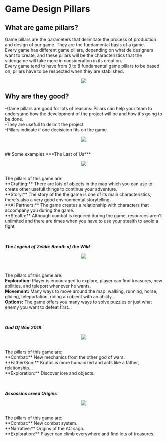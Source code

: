 # Game Design Pillars

## What are game pillars?
Game pillars are the parameters that delimitate the process of production and design of our game. They are the fundamental basis of a game. <br />
Every game has different game pillars, depending on what de designers want to create, and these pillars will be the characteristics that the videogame will take more in consideration in its creation. <br />
Every game tend to have from 3 to 8 fundamental game pillars to be based on, pillars have to be respected when they are stablished. 

<p align="center">
  <img src="https://static.wixstatic.com/media/8582ec_f097ac23895a4421af97640fb79786af~mv2.png/v1/fit/w_200%2Ch_200%2Cal_c/file.png"> 
</p>


## Why are they good?
-Game pillars are good for lots of reasons: Pillars can help your team to understand how the development of the project will be and how it's going to be done. <br />
-They are usefull to delimit the project <br />
-Pillars indicate if one decisicion fits on the game. <br />
<p align="center">
  <img src="https://i2.wp.com/onepathnetwork.com/wp-content/uploads/2018/02/pillars.jpg?fit=650%2C366&ssl=1">
</p>
<br />
## Some examples
***The Last of Us*** <br />
<p align="center">
  <img src="https://www.elsoldeacapulco.com.mx/incoming/yp8chj-the-last-of-us.jpg/ALTERNATES/LANDSCAPE_400/The%20last%20of%20us.jpg">
</p>
<br />
The pillars of this game are: <br />
**Crafting:** There are lots of objects in the map which you can use to create other usefull things to continue your adventure. <br />
**Story:** The story of the the game is one of its main characteristics, there's also a very good environmental storytelling. <br />
**AI Partners:** The game creates a relationship with characters that accompany you during the game. <br />
**Stealth:** Although combat is required during the game, resources aren't unlimited and there are times when you have to use your stealth to avoid a fight. <br /> <br /> <br />


***The Legend of Zelda: Breath of the Wild*** <br />
<p align="center">
  <img src="https://howlongtobeat.com/games/38019_The_Legend_of_Zelda_Breath_of_the_Wild.jpg"> 
</p> <br />

The pillars of this game are: <br />
**Exploration:** Player is encouraged to explore, player can find treasures, new abilities, and teleport whenever he wants.<br />
**Movement:** Many ways to move around the map: walking, running, horse, gliding, teleportation, riding an object with an ability...<br />
**Options:** The game offers you many ways to solve puzzles or just what enemy you want to defeat first...<br /><br /><br />


***God Of War 2018*** <br />
<p align="center">
  <img src="https://m.media-amazon.com/images/M/MV5BMmVjMzkyYWMtNDNhNi00ZWI3LTgxNGUtODRkMWYxNjZmNDI5XkEyXkFqcGdeQXVyMzY0MTE3NzU@._V1_.jpg"> 
</p> <br />
The pillars of this game are: <br />
**Combat:** New mechanics from the other god of wars.<br />
**Father/Son:** Kratos is more humanized and acts like a father, relationship...<br />
**Exploration:** Discover lore and objects.<br /><br /><br />


***Assassins creed Origins*** <br />
<p align="center">
  <img src="https://image.api.playstation.com/cdn/EP0001/CUSA05625_00/6OhEbwPSI4Vy8AtS8PgP1jVxQLVvTmX7.png"> 
</p> <br />
The pillars of this game are: <br />
**Combat:** New combat system.<br />
**Narrative:** Origins of the AC saga.<br />
**Exploration:** Player can climb everywhere and find lots of treasures.<br />
